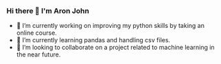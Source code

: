 ### Hi there 👋 I'm Aron John
- 🔭 I’m currently working on improving my python skills by taking an online course.
- 🌱 I’m currently learning pandas and handling csv files.
- 👯 I’m looking to collaborate on a project related to machine learning in the near future.

<!--
**ajcodes020/ajcodes020** is a ✨ _special_ ✨ repository because its `README.md` (this file) appears on your GitHub profile.

Here are some ideas to get you started:

- 🔭 I’m currently working on ...
- 🌱 I’m currently learning ...
- 👯 I’m looking to collaborate on ...
- 🤔 I’m looking for help with ...
- 💬 Ask me about ...
- 📫 How to reach me: ...
- 😄 Pronouns: ...
- ⚡ Fun fact: ...
-->
